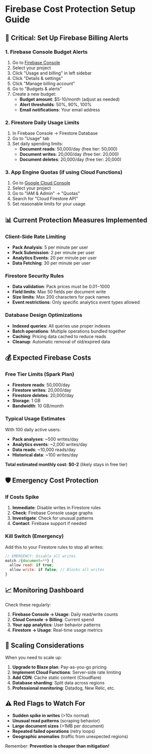 # Firebase Cost Protection Setup Guide

## 🚨 Critical: Set Up Firebase Billing Alerts

### 1. Firebase Console Budget Alerts
1. Go to [Firebase Console](https://console.firebase.google.com)
2. Select your project
3. Click "Usage and billing" in left sidebar
4. Click "Details & settings"
5. Click "Manage billing account"
6. Go to "Budgets & alerts"
7. Create a new budget:
   - **Budget amount**: $5-10/month (adjust as needed)
   - **Alert thresholds**: 50%, 90%, 100%
   - **Email notifications**: Your email address

### 2. Firestore Daily Usage Limits
1. In Firebase Console → Firestore Database
2. Go to "Usage" tab
3. Set daily spending limits:
   - **Document reads**: 50,000/day (free tier: 50,000)
   - **Document writes**: 20,000/day (free tier: 20,000)
   - **Document deletes**: 20,000/day (free tier: 20,000)

### 3. App Engine Quotas (if using Cloud Functions)
1. Go to [Google Cloud Console](https://console.cloud.google.com)
2. Select your project
3. Go to "IAM & Admin" → "Quotas"
4. Search for "Cloud Firestore API"
5. Set reasonable limits for your usage

## 📊 Current Protection Measures Implemented

### Client-Side Rate Limiting
- **Pack Analysis**: 5 per minute per user
- **Pack Submission**: 2 per minute per user
- **Analytics Events**: 20 per minute per user
- **Data Fetching**: 30 per minute per user

### Firestore Security Rules
- **Data validation**: Pack prices must be $0.01-$1000
- **Field limits**: Max 50 fields per document write
- **Size limits**: Max 200 characters for pack names
- **Event restrictions**: Only specific analytics event types allowed

### Database Design Optimizations
- **Indexed queries**: All queries use proper indexes
- **Batch operations**: Multiple operations bundled together
- **Caching**: Pricing data cached to reduce reads
- **Cleanup**: Automatic removal of old/expired data

## 💰 Expected Firebase Costs

### Free Tier Limits (Spark Plan)
- **Firestore reads**: 50,000/day
- **Firestore writes**: 20,000/day  
- **Firestore deletes**: 20,000/day
- **Storage**: 1 GB
- **Bandwidth**: 10 GB/month

### Typical Usage Estimates
With 100 daily active users:
- **Pack analyses**: ~500 writes/day
- **Analytics events**: ~2,000 writes/day
- **Data reads**: ~10,000 reads/day
- **Historical data**: ~100 writes/day

**Total estimated monthly cost: $0-2** (likely stays in free tier)

## 🛡️ Emergency Cost Protection

### If Costs Spike
1. **Immediate**: Disable writes in Firestore rules
2. **Check**: Firebase Console usage graphs
3. **Investigate**: Check for unusual patterns
4. **Contact**: Firebase support if needed

### Kill Switch (Emergency)
Add this to your Firestore rules to stop all writes:
```javascript
// EMERGENCY: Disable all writes
match /{document=**} {
  allow read: if true;
  allow write: if false; // Blocks all writes
}
```

## 📈 Monitoring Dashboard

Check these regularly:
1. **Firebase Console → Usage**: Daily read/write counts
2. **Cloud Console → Billing**: Current spend
3. **Your app analytics**: User behavior patterns
4. **Firestore → Usage**: Real-time usage metrics

## 🚀 Scaling Considerations

When you need to scale up:
1. **Upgrade to Blaze plan**: Pay-as-you-go pricing
2. **Implement Cloud Functions**: Server-side rate limiting
3. **Add CDN**: Cache static content (Cloudflare)
4. **Database sharding**: Split data across regions
5. **Professional monitoring**: Datadog, New Relic, etc.

## ⚠️ Red Flags to Watch For

- **Sudden spike in writes** (>10x normal)
- **Unusual read patterns** (scraping behavior)
- **Large document sizes** (>1MB per document)
- **Repeated failed operations** (retry loops)
- **Geographic anomalies** (traffic from unexpected regions)

Remember: **Prevention is cheaper than mitigation!**

